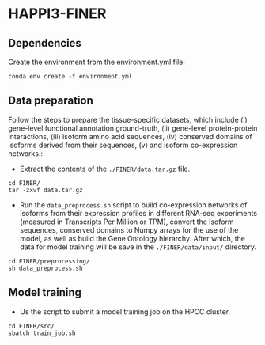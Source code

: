 # HAPPI3-FINER

## Dependencies
Create the environment from the environment.yml file:
```
conda env create -f environment.yml
```

## Data preparation
Follow the steps to prepare the tissue-specific datasets, which include (i) gene-level functional annotation ground-truth, (ii) gene-level protein-protein interactions, (iii) isoform amino acid sequences, (iv) conserved domains of isoforms derived from their sequences, (v) and isoform co-expression networks.:
- Extract the contents of the `./FINER/data.tar.gz` file.
```
cd FINER/
tar -zxvf data.tar.gz
```
- Run the `data_preprocess.sh` script to build co-expression networks of isoforms from their expression profiles in different RNA-seq experiments (measured in Transcripts Per Million or TPM), convert the isoform sequences, conserved domains to Numpy arrays for the use of the model, as well as build the Gene Ontology hierarchy. After which, the data for model training will be save in the `./FINER/data/input/` directory.
```
cd FINER/preprocessing/
sh data_preprocess.sh
```

## Model training
- Us the script to submit a model training job on the HPCC cluster.
```
cd FINER/src/
sbatch train_job.sh
```
